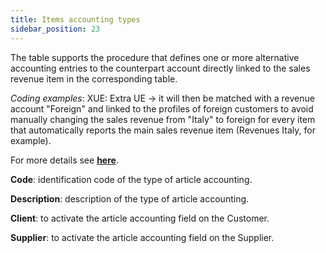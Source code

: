 ```yaml
---
title: Items accounting types
sidebar_position: 23
---
```


The table supports the procedure that defines one or more alternative accounting entries to the counterpart account directly linked to the sales revenue item in the corresponding table.

*Coding examples*:
XUE: Extra UE -> it will then be matched with a revenue account "Foreign" and linked to the profiles of foreign customers to avoid manually changing the sales revenue from "Italy" to foreign for every item that automatically reports the main sales revenue item (Revenues Italy, for example).

For more details see [**here**](/docs/erp-home/registers/contacts/create-new-contact/accounting-data/customer-vendors-data/finance).

**Code**: identification code of the type of article accounting.

**Description**: description of the type of article accounting.

**Client**: to activate the article accounting field on the Customer.

**Supplier**: to activate the article accounting field on the Supplier.